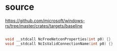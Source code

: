 # source

<https://github.com/microsoft/windows-rs/tree/master/crates/targets/baseline>

```c

void __stdcall NcFreeNetconProperties(int p0) {}
void __stdcall NcIsValidConnectionName(int p0) {}

```
